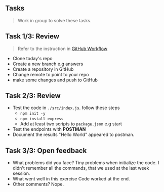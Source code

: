 ## Tasks

> Work in group to solve these tasks.

## Task 1/3: Review

> Refer to the instruction in [GitHub Workflow](../github.md)

- Clone today's repo
- Create a new branch e.g answers
- Create a repository in GitHub
- Change remote to point to your repo
- make some changes and push to GitHub

## Task 2/3: Review

- Test the code in `./src/index.js`. follow these steps
  - `npm init -y`
  - `npm install express`
  - Add at least two scripts to `package.json` e.g start
- Test the endpoints with **POSTMAN**
- Document the results
"Hello World" appeared to postman. 

## Task 3/3: Open feedback

- What problems did you face?
Tiny problems when initialize the code. I didn't remember all the commands, that we used at the last week session. 
- What went well in this exercise
Code worked at the end.
- Other comments?
Nope.
